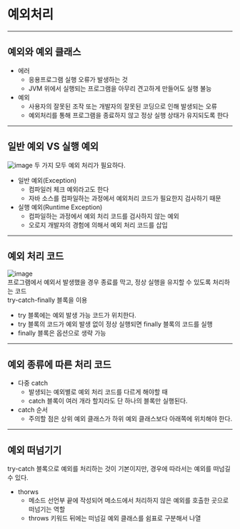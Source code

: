 # 예외처리

--------------
## 예외와 예외 클래스
- 에러
  - 응용프로그램 실행 오류가 발생하는 것
  - JVM 위에서 실행되는 프로그램을 아무리 견고하게 만들어도 실행 불능
- 예외
  - 사용자의 잘못된 조작 또는 개발자의 잘못된 코딩으로 인해 발생되는 오류
  - 예외처리를 통해 프로그램을 종료하지 않고 정상 실행 상태가 유지되도록 한다
------------
## 일반 예외 VS 실행 예외
![image](https://user-images.githubusercontent.com/109537583/197840671-19205b3f-3227-4bf6-8e46-a8e5a585784e.png)
두 가지 모두 예외 처리가 필요하다.
- 일반 예외(Exception)
  - 컴파일러 체크 예외라고도 한다
  - 자바 소스를 컴파일하는 과정에서 예외처리 코드가 필요한지 검사하기 때문
- 실행 예외(Runtime Exception)
  - 컴파일하는 과정에서 예외 처리 코드를 검사하지 않는 예외
  - 오로지 개발자의 경험에 의해서 예외 처리 코드를 삽입
-----------
## 예외 처리 코드
![image](https://user-images.githubusercontent.com/109537583/197841358-c0cfc792-8c74-4591-9c13-12635c70815b.png)
<br>
프로그램에서 예외서 발생했을 경우 종료를 막고, 정상 실행을 유지할 수 있도록 처리하는 코드
<br>
try-catch-finally 블록을 이용
- try 블록에는 예외 발생 가능 코드가 위치한다.
- try 블록의 코드가 예외 발생 없이 정상 실행되면 finally 블록의 코드를 실행
- finally 블록은 옵션으로 생략 가능
------------
## 예외 종류에 따른 처리 코드
- 다중 catch
  - 발생되는 예외별로 예외 처리 코드를 다르게 해야할 때
  - catch 블록이 여러 개라 할지라도 단 하나의 블록만 실행된다.
- catch 순서 
  - 주의할 점은 상위 예외 클래스가 하위 예외 클래스보다 아래쪽에 위치해야 한다.
----------------
## 예외 떠넘기기
try-catch 블록으로 예외를 처리하는 것이 기본이지만, 경우에 따라서는 예외를 떠넘길 수 있다.
- thorws 
  - 메소드 선언부 끝에 작성되어 메소드에서 처리하지 않은 예외를 호출한 곳으로 떠넘기는 역할
  - throws 키워드 뒤에는 떠넘길 예외 클래스를 쉼표로 구분해서 나열
